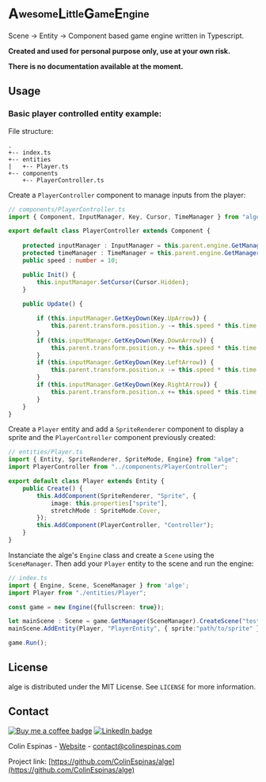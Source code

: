 # A<sub><sup>wesome</sup></sub>L<sub><sup>ittle</sup></sub>G<sub><sup>ame</sup></sub>E<sub><sup>ngine</sup></sub>

Scene -> Entity -> Component based game engine written in Typescript.

**Created and used for personal purpose only, use at your own risk.**

**There is no documentation available at the moment.**


## Usage

### Basic player controlled entity example:

File structure:
```
.
+-- index.ts
+-- entities
|   +-- Player.ts
+-- components
    +-- PlayerController.ts
```

Create a `PlayerController` component to manage inputs from the player:
```typescript
// components/PlayerController.ts
import { Component, InputManager, Key, Cursor, TimeManager } from "alge";

export default class PlayerController extends Component {
	
	protected inputManager : InputManager = this.parent.engine.GetManager(InputManager);
	protected timeManager : TimeManager = this.parent.engine.GetManager(TimeManager);
	public speed : number = 10;

	public Init() {
		this.inputManager.SetCursor(Cursor.Hidden);
	}
	
	public Update() {

		if (this.inputManager.GetKeyDown(Key.UpArrow)) {
			this.parent.transform.position.y -= this.speed * this.time.deltaTime * 100;
		}
		if (this.inputManager.GetKeyDown(Key.DownArrow)) {
			this.parent.transform.position.y += this.speed * this.time.deltaTime * 100;
		}
		if (this.inputManager.GetKeyDown(Key.LeftArrow)) {
			this.parent.transform.position.x -= this.speed * this.time.deltaTime * 100;
		}
		if (this.inputManager.GetKeyDown(Key.RightArrow)) {
			this.parent.transform.position.x += this.speed * this.time.deltaTime * 100;
		}
	}
}
```

Create a `Player` entity and add a `SpriteRenderer` component to display a sprite and the `PlayerController` component previously created:
```typescript
// entities/Player.ts
import { Entity, SpriteRenderer, SpriteMode, Engine} from "alge";
import PlayerController from "../components/PlayerController";

export default class Player extends Entity {
	public Create() {
		this.AddComponent(SpriteRenderer, "Sprite", { 
			image: this.properties["sprite"], 
			stretchMode : SpriteMode.Cover,
		});
		this.AddComponent(PlayerController, "Controller");
	}
}
```

Instanciate the alge's `Engine` class and create a `Scene` using the `SceneManager`. Then add your `Player` entity to the scene and run the engine:
```typescript
// index.ts
import { Engine, Scene, SceneManager } from 'alge';
import Player from "./entities/Player";

const game = new Engine({fullscreen: true});

let mainScene : Scene = game.GetManager(SceneManager).CreateScene("test");
mainScene.AddEntity(Player, "PlayerEntity", { sprite:"path/to/sprite" });

game.Run();
```



<!-- LICENSE -->
## License

alge is distributed under the MIT License. See `LICENSE` for more information.



<!-- CONTACT -->
## Contact
[![Buy me a coffee badge](https://img.shields.io/badge/-Buy%20me%20a%20coffee-important?logo=buy%20me%20a%20coffee&logoColor=white)](https://www.buymeacoffee.com/ColinEspinas)
[![LinkedIn badge](https://img.shields.io/badge/-LinkedIn-black.svg?logo=linkedin&colorB=555)](https://www.linkedin.com/in/colin-espinas-9739b8178/l)

Colin Espinas - [Website](https://colinespinas.com) - contact@colinespinas.com

Project link: [https://github.com/ColinEspinas/alge](https://github.com/ColinEspinas/alge)
